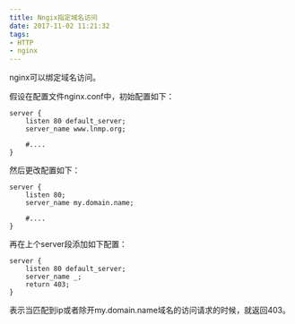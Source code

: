 ```yaml
---
title: Nngix指定域名访问
date: 2017-11-02 11:21:32
tags: 
- HTTP
- nginx
---
```


nginx可以绑定域名访问。
<!-- more -->

假设在配置文件nginx.conf中，初始配置如下：
```
server {
    listen 80 default_server;
    server_name www.lnmp.org;

    #....
}
```

然后更改配置如下：
```
server {
    listen 80;
    server_name my.domain.name;

    #....
}
```

再在上个server段添加如下配置：
```
server {
    listen 80 default_server;
    server_name _;
    return 403;
}
```
表示当匹配到ip或者除开my.domain.name域名的访问请求的时候，就返回403。